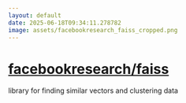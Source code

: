 ```yaml
---
layout: default
date: 2025-06-18T09:34:11.278782
image: assets/facebookresearch_faiss_cropped.png
---
```


# [facebookresearch/faiss](https://github.com/facebookresearch/faiss)

library for finding similar vectors and clustering data
